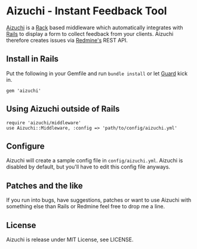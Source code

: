 Aizuchi - Instant Feedback Tool
===============================

[Aizuchi](http://en.wikipedia.org/wiki/Aizuchi) is a
[Rack](http://rack.rubyforge.org/) based middleware which
automatically integrates with [Rails](http://rubyonrails.org/) to
display a form to collect feedback from your clients. Aizuchi
therefore creates issues via [Redmine's](http://www.redmine.org/) REST
API. 

Install in Rails
----------------

Put the following in your Gemfile and run `bundle install` or let
[Guard](https://github.com/guard/guard-bundler) kick in.

    gem 'aizuchi'

Using Aizuchi outside of Rails
------------------------------

    require 'aizuchi/middleware'
    use Aizuchi::Middleware, :config => 'path/to/config/aizuchi.yml'

Configure
---------

Aizuchi will create a sample config file in `config/aizuchi.yml`.
Aizuchi is disabled by default, but you'll have to edit this config file
anyways.

Patches and the like
--------------------

If you run into bugs, have suggestions, patches or want to use Aizuchi
with something else than Rails or Redmine feel free to drop me a line.

License
-------

Aizuchi is release under MIT License, see LICENSE.